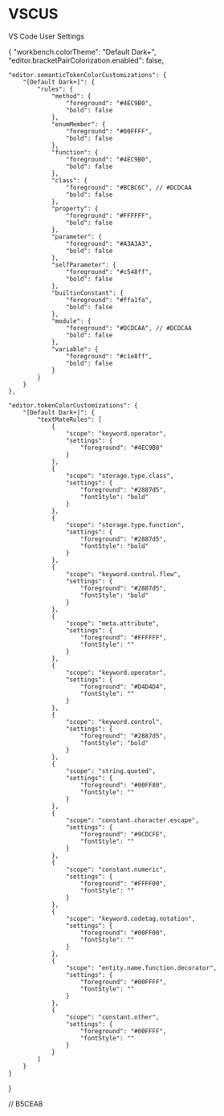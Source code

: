 # VSCUS
VS Code User Settings

{
    "workbench.colorTheme": "Default Dark+",
    "editor.bracketPairColorization.enabled": false,

    "editor.semanticTokenColorCustomizations": {
        "[Default Dark+]": {
            "rules": {
                "method": {
                    "foreground": "#4EC9B0",
                    "bold": false
                },
                "enumMember": {
                    "foreground": "#00FFFF",
                    "bold": false
                },
                "function": {
                    "foreground": "#4EC9B0",
                    "bold": false
                },
                "class": {
                    "foreground": "#BCBC6C", // #DCDCAA
                    "bold": false
                },
                "property": {
                    "foreground": "#FFFFFF",
                    "bold": false
                },
                "parameter": {
                    "foreground": "#A3A3A3",
                    "bold": false
                },
                "selfParameter": {
                    "foreground": "#c548ff",
                    "bold": false
                },
                "builtinConstant": {
                    "foreground": "#ffa1fa",
                    "bold": false
                },
                "module": {
                    "foreground": "#DCDCAA", // #DCDCAA
                    "bold": false
                },
                "variable": {
                    "foreground": "#c1e8ff",
                    "bold": false
                }
            }
        } 
    },

    "editor.tokenColorCustomizations": {
        "[Default Dark+]": {
            "textMateRules": [
                {
                    "scope": "keyword.operator",
                    "settings": {
                        "foreground": "#4EC9B0"
                    }
                },
                {
                    "scope": "storage.type.class",
                    "settings": {
                        "foreground": "#2887d5",
                        "fontStyle": "bold"
                    }
                },
                {
                    "scope": "storage.type.function",
                    "settings": {
                        "foreground": "#2887d5",
                        "fontStyle": "bold"
                    }
                },
                {
                    "scope": "keyword.control.flow",
                    "settings": {
                        "foreground": "#2887d5",
                        "fontStyle": "bold"
                    }
                },
                {
                    "scope": "meta.attribute",
                    "settings": {
                        "foreground": "#FFFFFF",
                        "fontStyle": ""
                    }
                },
                {
                    "scope": "keyword.operator",
                    "settings": {
                        "foreground": "#D4D4D4",
                        "fontStyle": ""
                    }
                },
                {
                    "scope": "keyword.control",
                    "settings": {
                        "foreground": "#2887d5",
                        "fontStyle": "bold"
                    }
                },
                {
                    "scope": "string.quoted",
                    "settings": {
                        "foreground": "#00FF80",
                        "fontStyle": ""
                    }
                },
                {
                    "scope": "constant.character.escape",
                    "settings": {
                        "foreground": "#9CDCFE",
                        "fontStyle": ""
                    }
                },
                {
                    "scope": "constant.numeric",
                    "settings": {
                        "foreground": "#FFFF00",
                        "fontStyle": ""
                    }
                },
                {
                    "scope": "keyword.codetag.notation",
                    "settings": {
                        "foreground": "#00FF00",
                        "fontStyle": ""
                    }
                },
                {
                    "scope": "entity.name.function.decorator",
                    "settings": {
                        "foreground": "#00FFFF",
                        "fontStyle": ""
                    }
                },
                {
                    "scope": "constant.other",
                    "settings": {
                        "foreground": "#00FFFF",
                        "fontStyle": ""
                    }
                }	
            ]
        }
    }
}

// B5CEA8
